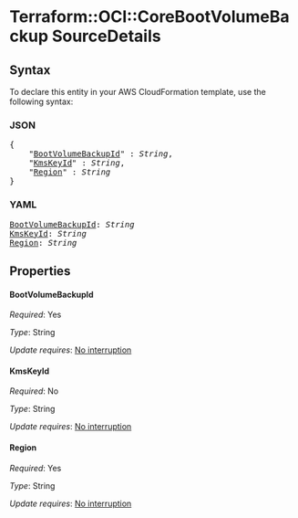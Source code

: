 # Terraform::OCI::CoreBootVolumeBackup SourceDetails

## Syntax

To declare this entity in your AWS CloudFormation template, use the following syntax:

### JSON

<pre>
{
    "<a href="#bootvolumebackupid" title="BootVolumeBackupId">BootVolumeBackupId</a>" : <i>String</i>,
    "<a href="#kmskeyid" title="KmsKeyId">KmsKeyId</a>" : <i>String</i>,
    "<a href="#region" title="Region">Region</a>" : <i>String</i>
}
</pre>

### YAML

<pre>
<a href="#bootvolumebackupid" title="BootVolumeBackupId">BootVolumeBackupId</a>: <i>String</i>
<a href="#kmskeyid" title="KmsKeyId">KmsKeyId</a>: <i>String</i>
<a href="#region" title="Region">Region</a>: <i>String</i>
</pre>

## Properties

#### BootVolumeBackupId

_Required_: Yes

_Type_: String

_Update requires_: [No interruption](https://docs.aws.amazon.com/AWSCloudFormation/latest/UserGuide/using-cfn-updating-stacks-update-behaviors.html#update-no-interrupt)

#### KmsKeyId

_Required_: No

_Type_: String

_Update requires_: [No interruption](https://docs.aws.amazon.com/AWSCloudFormation/latest/UserGuide/using-cfn-updating-stacks-update-behaviors.html#update-no-interrupt)

#### Region

_Required_: Yes

_Type_: String

_Update requires_: [No interruption](https://docs.aws.amazon.com/AWSCloudFormation/latest/UserGuide/using-cfn-updating-stacks-update-behaviors.html#update-no-interrupt)

